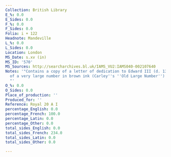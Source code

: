 ```yaml
---
Collection: British Library
E_%: 0.0
E_Sides: 0.0
F_%: 0.0
F_Sides: 0.0
Folia: i + 122
Headnote: Mandeville
L_%: 0.0
L_Sides: 0.0
Location: London
MS_Date: s.xv (in)
MS_ID: '570'
MS_Sources: http://searcharchives.bl.uk/IAMS_VU2:IAMS040-002107640
Notes: '"Contains a copy of a letter of dedication to Edward III (d. 1377). ?Shelfmark
  of a very large number in brown ink (Carley''s ''Old Large Number'') 59 (f. i).
  "'
O_%: 0.0
O_Sides: 0.0
Place_of_production: ''
Produced_for: ''
Reference: Royal 20 A I
percentage_English: 0.0
percentage_French: 100.0
percentage_Latin: 0.0
percentage_Other: 0.0
total_sides_English: 0.0
total_sides_French: 234.0
total_sides_Latin: 0.0
total_sides_Other: 0.0

---
```

